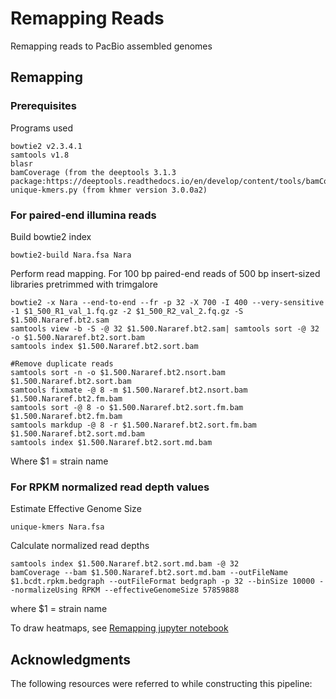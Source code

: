 # Remapping Reads

Remapping reads to PacBio assembled genomes

## Remapping

### Prerequisites

Programs used

```
bowtie2 v2.3.4.1
samtools v1.8
blasr
bamCoverage (from the deeptools 3.1.3 package:https://deeptools.readthedocs.io/en/develop/content/tools/bamCoverage.html)
unique-kmers.py (from khmer version 3.0.0a2)
```
### For paired-end illumina reads

Build bowtie2 index
```
bowtie2-build Nara.fsa Nara
```
Perform read mapping. For 100 bp paired-end reads of 500 bp insert-sized libraries pretrimmed with trimgalore
```
bowtie2 -x Nara --end-to-end --fr -p 32 -X 700 -I 400 --very-sensitive -1 $1_500_R1_val_1.fq.gz -2 $1_500_R2_val_2.fq.gz -S $1.500.Nararef.bt2.sam
samtools view -b -S -@ 32 $1.500.Nararef.bt2.sam| samtools sort -@ 32 -o $1.500.Nararef.bt2.sort.bam
samtools index $1.500.Nararef.bt2.sort.bam

#Remove duplicate reads
samtools sort -n -o $1.500.Nararef.bt2.nsort.bam $1.500.Nararef.bt2.sort.bam
samtools fixmate -@ 8 -m $1.500.Nararef.bt2.nsort.bam $1.500.Nararef.bt2.fm.bam
samtools sort -@ 8 -o $1.500.Nararef.bt2.sort.fm.bam $1.500.Nararef.bt2.fm.bam
samtools markdup -@ 8 -r $1.500.Nararef.bt2.sort.fm.bam $1.500.Nararef.bt2.sort.md.bam
samtools index $1.500.Nararef.bt2.sort.md.bam
```
Where $1 = strain name

### For RPKM normalized read depth values

Estimate Effective Genome Size
```
unique-kmers Nara.fsa
```
Calculate normalized read depths
```
samtools index $1.500.Nararef.bt2.sort.md.bam -@ 32
bamCoverage --bam $1.500.Nararef.bt2.sort.md.bam --outFileName $1.bcdt.rpkm.bedgraph --outFileFormat bedgraph -p 32 --binSize 10000 --normalizeUsing RPKM --effectiveGenomeSize 57859888
```
where $1 = strain name

To draw heatmaps, see [Remapping jupyter notebook](../jupyter_notebooks/merge_bcdt_rpkm_output_final.ipynb)

## Acknowledgments

The following resources were referred to while constructing this pipeline:
